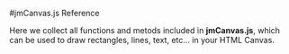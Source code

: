 #jmCanvas.js Reference

Here we collect all functions and metods included in **jmCanvas.js**, 
which can be used to draw rectangles, lines, text, etc... in your HTML Canvas.
